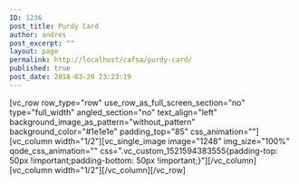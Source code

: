 ```yaml
---
ID: 1236
post_title: Purdy Card
author: andres
post_excerpt: ""
layout: page
permalink: http://localhost/cafsa/purdy-card/
published: true
post_date: 2018-03-20 23:23:19
---
```

[vc_row row_type="row" use_row_as_full_screen_section="no" type="full_width" angled_section="no" text_align="left" background_image_as_pattern="without_pattern" background_color="#1e1e1e" padding_top="85" css_animation=""][vc_column width="1/2"][vc_single_image image="1248" img_size="100%" qode_css_animation="" css=".vc_custom_1521594383555{padding-top: 50px !important;padding-bottom: 50px !important;}"][/vc_column][vc_column width="1/2"][/vc_column][/vc_row]